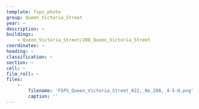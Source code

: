 ```yaml
---
template: fsps_photo
group: Queen_Victoria_Street
year: ~
description: ~
buildings:
    - Queen_Victoria_Street/208_Queen_Victoria_Street
coordinates: ~
heading: ~
classification: ~
section: ~
cell: ~
film_roll: ~
files:
    -
        filename: 'FSPS_Queen_Victoria_Street_022,_No_208,_4-5-H.png'
        caption: ''
---
```

